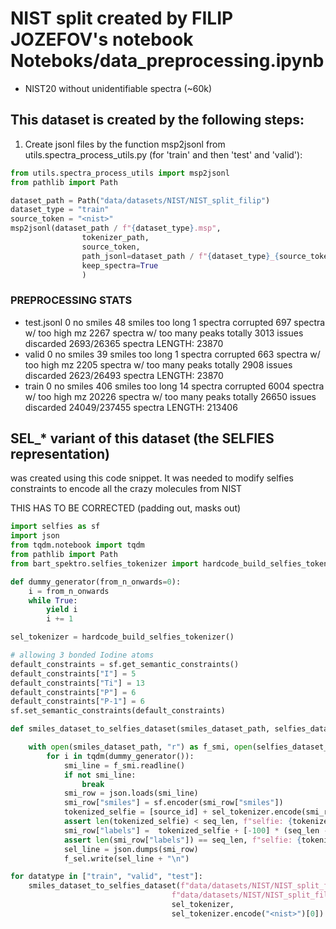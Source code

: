 # NIST split created by FILIP JOZEFOV's notebook Noteboks/data_preprocessing.ipynb
- NIST20 without unidentifiable spectra (~60k)

## This dataset is created by the following steps:
1. Create jsonl files by the function msp2jsonl from utils.spectra_process_utils.py (for 'train' and then 'test' and 'valid'):

```python
from utils.spectra_process_utils import msp2jsonl
from pathlib import Path

dataset_path = Path("data/datasets/NIST/NIST_split_filip")
dataset_type = "train"
source_token = "<nist>"
msp2jsonl(dataset_path / f"{dataset_type}.msp",
                tokenizer_path,
                source_token,
                path_jsonl=dataset_path / f"{dataset_type}_{source_token}.jsonl",
                keep_spectra=True
                )
```

### PREPROCESSING STATS
 - test.jsonl
    0 no smiles
    48 smiles too long
    1 spectra corrupted
    697 spectra w/ too high mz
    2267 spectra w/ too many peaks
    totally 3013 issues
    discarded 2693/26365 spectra
    LENGTH: 23870
 - valid 
    0 no smiles
    39 smiles too long
    1 spectra corrupted
    663 spectra w/ too high mz
    2205 spectra w/ too many peaks
    totally 2908 issues
    discarded 2623/26493 spectra
    LENGTH: 23870
 - train
    0 no smiles
    406 smiles too long
    14 spectra corrupted
    6004 spectra w/ too high mz
    20226 spectra w/ too many peaks
    totally 26650 issues
    discarded 24049/237455 spectra
    LENGTH: 213406


## SEL_* variant of this dataset (the SELFIES representation)
was created using this code snippet. It was needed to modify selfies constraints to encode all the crazy molecules from NIST


THIS HAS TO BE CORRECTED (padding out, masks out)
```python
import selfies as sf
import json
from tqdm.notebook import tqdm
from pathlib import Path
from bart_spektro.selfies_tokenizer import hardcode_build_selfies_tokenizer

def dummy_generator(from_n_onwards=0):
    i = from_n_onwards
    while True:
        yield i
        i += 1

sel_tokenizer = hardcode_build_selfies_tokenizer()

# allowing 3 bonded Iodine atoms
default_constraints = sf.get_semantic_constraints()
default_constraints["I"] = 5
default_constraints["Ti"] = 13
default_constraints["P"] = 6
default_constraints["P-1"] = 6
sf.set_semantic_constraints(default_constraints)

def smiles_dataset_to_selfies_dataset(smiles_dataset_path, selfies_dataset_save_path, sel_tokenizer, source_id, seq_len=200):

    with open(smiles_dataset_path, "r") as f_smi, open(selfies_dataset_save_path, "w") as f_sel:
        for i in tqdm(dummy_generator()):
            smi_line = f_smi.readline()
            if not smi_line:
                break
            smi_row = json.loads(smi_line)
            smi_row["smiles"] = sf.encoder(smi_row["smiles"])
            tokenized_selfie = [source_id] + sel_tokenizer.encode(smi_row["smiles"]) + [sel_tokenizer.eos_token_id]
            assert len(tokenized_selfie) < seq_len, f"selfie: {tokenized_selfie}, len: {len(tokenized_selfie)} is too long!"
            smi_row["labels"] =  tokenized_selfie + [-100] * (seq_len - len(tokenized_selfie))
            assert len(smi_row["labels"]) == seq_len, f"selfie: {tokenized_selfie}, len: {len(tokenized_selfie)} labels len is different from seqlen!"
            sel_line = json.dumps(smi_row)
            f_sel.write(sel_line + "\n")

for datatype in ["train", "valid", "test"]:
    smiles_dataset_to_selfies_dataset(f"data/datasets/NIST/NIST_split_filip/{datatype}.jsonl", 
                                    f"data/datasets/NIST/NIST_split_filip/sel_{datatype}.jsonl", 
                                    sel_tokenizer, 
                                    sel_tokenizer.encode("<nist>")[0])
```